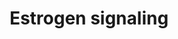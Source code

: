---
annotations:
- id: PW:0000507
  parent: regulatory pathway
  type: Pathway Ontology
  value: estrogen signaling pathway
authors:
- Lauravanzon
- Khanspers
- MaintBot
- Vtriver6
- Jildau
- AlexanderPico
- L Dupuis
- Egonw
- Eweitz
citedin:
- link: PMC6868235
  title: An exome-wide rare variant analysis of Korean men identifies three novel
    genes predisposing to prostate cancer (2019)
- link: PMC5628161
  title: MicroRNA expression profiling of Xp11 renal cell carcinoma (2017)
- link: 10.1016/j.tiv.2016.03.009
  title: MicroRNAs as potential biomarkers for doxorubicin-induced cardiotoxicity
communities:
- ONTOX
description: 'Estrogen receptor refers to a group of receptors which are activated
  by the hormone 17-beta-estradiol (estrogen). Two types of estrogen receptor exist:
  ER which is a member of the nuclear hormone family of intracellular receptors and
  the estrogen G protein coupled receptor GPR30 (GPER), which is a G-protein coupled
  receptor. The main function of the estrogen receptor is as a DNA binding transcription
  factor which regulates gene expression. However the estrogen receptor also has additional
  functions independent of DNA binding.  Proteins on this pathway have targeted assays
  available via the [CPTAC Assay Portal](https://assays.cancer.gov/available_assays?wp_id=WP712).'
last-edited: 2025-03-19
ndex: 796f5f64-8b62-11eb-9e72-0ac135e8bacf
organisms:
- Homo sapiens
redirect_from:
- /index.php/Pathway:WP712
- /instance/WP712
- /instance/WP712_r138161
revision: r138161
schema-jsonld:
- '@context': https://schema.org/
  '@id': https://wikipathways.github.io/pathways/WP712.html
  '@type': Dataset
  creator:
    '@type': Organization
    name: WikiPathways
  description: 'Estrogen receptor refers to a group of receptors which are activated
    by the hormone 17-beta-estradiol (estrogen). Two types of estrogen receptor exist:
    ER which is a member of the nuclear hormone family of intracellular receptors
    and the estrogen G protein coupled receptor GPR30 (GPER), which is a G-protein
    coupled receptor. The main function of the estrogen receptor is as a DNA binding
    transcription factor which regulates gene expression. However the estrogen receptor
    also has additional functions independent of DNA binding.  Proteins on this pathway
    have targeted assays available via the [CPTAC Assay Portal](https://assays.cancer.gov/available_assays?wp_id=WP712).'
  keywords:
  - BCL2
  - CHUK
  - CREB1
  - Cyclic AMP
  - ELK1
  - ERE
  - ERK 1/2
  - ESR1
  - Estradiol
  - FOS
  - GFRs
  - GNAS
  - GNB1
  - GNGT1
  - GPER1
  - Growth factors
  - IKBKB
  - IKBKG
  - JNKs
  - JUN
  - MAPK14
  - MAPKK
  - MAPKKK
  - NFKB
  - Non-ERE
  - PI3K
  - PKB/Akt
  - PRKACA
  - SP1
  - TF
  license: CC0
  name: Estrogen signaling
seo: CreativeWork
title: Estrogen signaling
wpid: WP712
---
